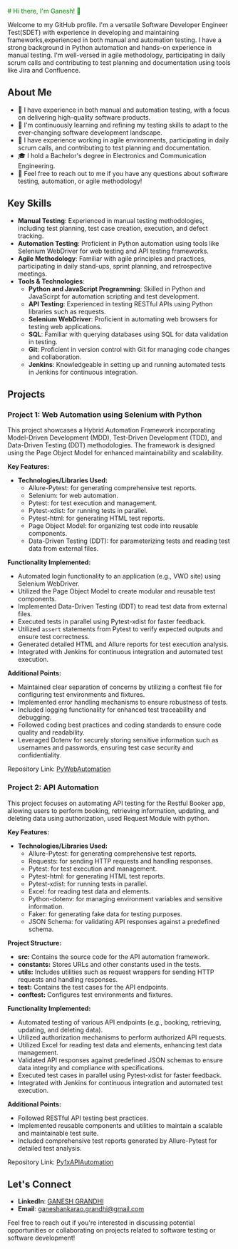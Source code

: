 <font color="green"># Hi there, I'm Ganesh! 👋</font>

Welcome to my GitHub profile. I'm a versatile Software Developer Engineer Test(SDET) with experience in developing and maintaining frameworks,experienced in both manual and automation testing. I have a strong background in Python automation and hands-on experience in manual testing. I'm well-versed in agile methodology, participating in daily scrum calls and contributing to test planning and documentation using tools like Jira and Confluence.

## About Me

- 🔭 I have experience in both manual and automation testing, with a focus on delivering high-quality software products.
- 🌱 I'm continuously learning and refining my testing skills to adapt to the ever-changing software development landscape.
- 💼 I have experience working in agile environments, participating in daily scrum calls, and contributing to test planning and documentation.
- 🎓 I hold a Bachelor's degree in Electronics and Communication Engineering.
- 💬 Feel free to reach out to me if you have any questions about software testing, automation, or agile methodology!

## Key Skills

- **Manual Testing**: Experienced in manual testing methodologies, including test planning, test case creation, execution, and defect tracking.
- **Automation Testing**: Proficient in Python automation using tools like Selenium WebDriver for web testing and API testing frameworks.
- **Agile Methodology**: Familiar with agile principles and practices, participating in daily stand-ups, sprint planning, and retrospective meetings.
- **Tools & Technologies**:
  - **Python and JavaScript Programming**: Skilled in Python and JavaScirpt for automation scripting and test development.
  - **API Testing**: Experienced in testing RESTful APIs using Python libraries such as requests.
  - **Selenium WebDriver**: Proficient in automating web browsers for testing web applications.
  - **SQL**: Familiar with querying databases using SQL for data validation in testing.
  - **Git**: Proficient in version control with Git for managing code changes and collaboration.
  - **Jenkins**: Knowledgeable in setting up and running automated tests in Jenkins for continuous integration.

## Projects

### Project 1: Web Automation using Selenium with Python
  
  This project showcases a Hybrid Automation Framework incorporating Model-Driven Development (MDD), Test-Driven Development (TDD), and Data-Driven Testing (DDT) methodologies. The framework is designed using the Page Object Model for enhanced maintainability and scalability.

  **Key Features:**
  - **Technologies/Libraries Used:**
    - Allure-Pytest: for generating comprehensive test reports.
    - Selenium: for web automation.
    - Pytest: for test execution and management.
    - Pytest-xdist: for running tests in parallel.
    - Pytest-html: for generating HTML test reports.
    - Page Object Model: for organizing test code into reusable components.
    - Data-Driven Testing (DDT): for parameterizing tests and reading test data from external files.
  
  **Functionality Implemented:**
  - Automated login functionality to an application (e.g., VWO site) using Selenium WebDriver.
  - Utilized the Page Object Model to create modular and reusable test components.
  - Implemented Data-Driven Testing (DDT) to read test data from external files.
  - Executed tests in parallel using Pytest-xdist for faster feedback.
  - Utilized `assert` statements from Pytest to verify expected outputs and ensure test correctness.
  - Generated detailed HTML and Allure reports for test execution analysis.
  - Integrated with Jenkins for continuous integration and automated test execution.

  **Additional Points:**
  - Maintained clear separation of concerns by utilizing a conftest file for configuring test environments and fixtures.
  - Implemented error handling mechanisms to ensure robustness of tests.
  - Included logging functionality for enhanced test traceability and debugging.
  - Followed coding best practices and coding standards to ensure code quality and readability.
  - Leveraged Dotenv for securely storing sensitive information such as usernames and passwords, ensuring test case security and confidentiality.


  Repository Link: [PyWebAutomation](https://github.com/Ganesh-447/PyWebAutomation.git)

### Project 2: API Automation

This project focuses on automating API testing for the Restful Booker app, allowing users to perform booking, retrieving information, updating, and deleting data using authorization, used Request Module with python.

**Key Features:**
- **Technologies/Libraries Used:**
  - Allure-Pytest: for generating comprehensive test reports.
  - Requests: for sending HTTP requests and handling responses.
  - Pytest: for test execution and management.
  - Pytest-html: for generating HTML test reports.
  - Pytest-xdist: for running tests in parallel.
  - Excel: for reading test data and elements.
  - Python-dotenv: for managing environment variables and sensitive information.
  - Faker: for generating fake data for testing purposes.
  - JSON Schema: for validating API responses against a predefined schema.

**Project Structure:**
- **src:** Contains the source code for the API automation framework.
- **constants:** Stores URLs and other constants used in the tests.
- **utils:** Includes utilities such as request wrappers for sending HTTP requests and handling responses.
- **test:** Contains the test cases for the API endpoints.
- **conftest:** Configures test environments and fixtures.

**Functionality Implemented:**
- Automated testing of various API endpoints (e.g., booking, retrieving, updating, and deleting data).
- Utilized authorization mechanisms to perform authorized API requests.
- Utilized Excel for reading test data and elements, enhancing test data management.
- Validated API responses against predefined JSON schemas to ensure data integrity and compliance with specifications.
- Executed test cases in parallel using Pytest-xdist for faster feedback.
- Integrated with Jenkins for continuous integration and automated test execution.

**Additional Points:**
- Followed RESTful API testing best practices.
- Implemented reusable components and utilities to maintain a scalable and maintainable test suite.
- Included comprehensive test reports generated by Allure-Pytest for detailed test analysis.

Repository Link: [Py1xAPIAutomation](https://github.com/Ganesh-447/Py1xAPIAutomation.git)


## Let's Connect

- **LinkedIn**: [GANESH GRANDHI ](https://www.linkedin.com/in/ganesh-grandhi/)
- **Email**: [ganeshankarao.grandhi@gmail.com](ganeshankarao.grandhi@gmail.com)

Feel free to reach out if you're interested in discussing potential opportunities or collaborating on projects related to software testing or software development!
